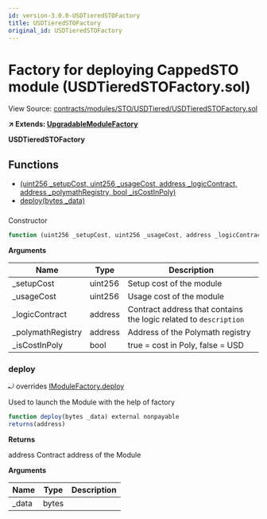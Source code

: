```yaml
---
id: version-3.0.0-USDTieredSTOFactory
title: USDTieredSTOFactory
original_id: USDTieredSTOFactory
---
```


# Factory for deploying CappedSTO module (USDTieredSTOFactory.sol)

View Source: [contracts/modules/STO/USDTiered/USDTieredSTOFactory.sol](../../contracts/modules/STO/USDTiered/USDTieredSTOFactory.sol)

**↗ Extends: [UpgradableModuleFactory](UpgradableModuleFactory.md)**

**USDTieredSTOFactory**

## Functions

- [(uint256 _setupCost, uint256 _usageCost, address _logicContract, address _polymathRegistry, bool _isCostInPoly)](#)
- [deploy(bytes _data)](#deploy)

### 

Constructor

```js
function (uint256 _setupCost, uint256 _usageCost, address _logicContract, address _polymathRegistry, bool _isCostInPoly) public nonpayable UpgradableModuleFactory 
```

**Arguments**

| Name        | Type           | Description  |
| ------------- |------------- | -----|
| _setupCost | uint256 | Setup cost of the module | 
| _usageCost | uint256 | Usage cost of the module | 
| _logicContract | address | Contract address that contains the logic related to `description` | 
| _polymathRegistry | address | Address of the Polymath registry | 
| _isCostInPoly | bool | true = cost in Poly, false = USD | 

### deploy

⤾ overrides [IModuleFactory.deploy](IModuleFactory.md#deploy)

Used to launch the Module with the help of factory

```js
function deploy(bytes _data) external nonpayable
returns(address)
```

**Returns**

address Contract address of the Module

**Arguments**

| Name        | Type           | Description  |
| ------------- |------------- | -----|
| _data | bytes |  | 

